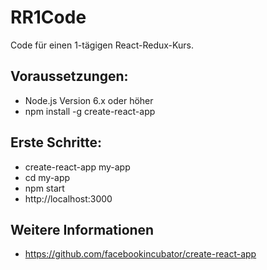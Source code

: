# RR1Code
Code für einen 1-tägigen React-Redux-Kurs.

## Voraussetzungen:
* Node.js Version 6.x oder höher
* npm install -g create-react-app

## Erste Schritte:
* create-react-app my-app
* cd my-app
* npm start
* http://localhost:3000

## Weitere Informationen
* https://github.com/facebookincubator/create-react-app
